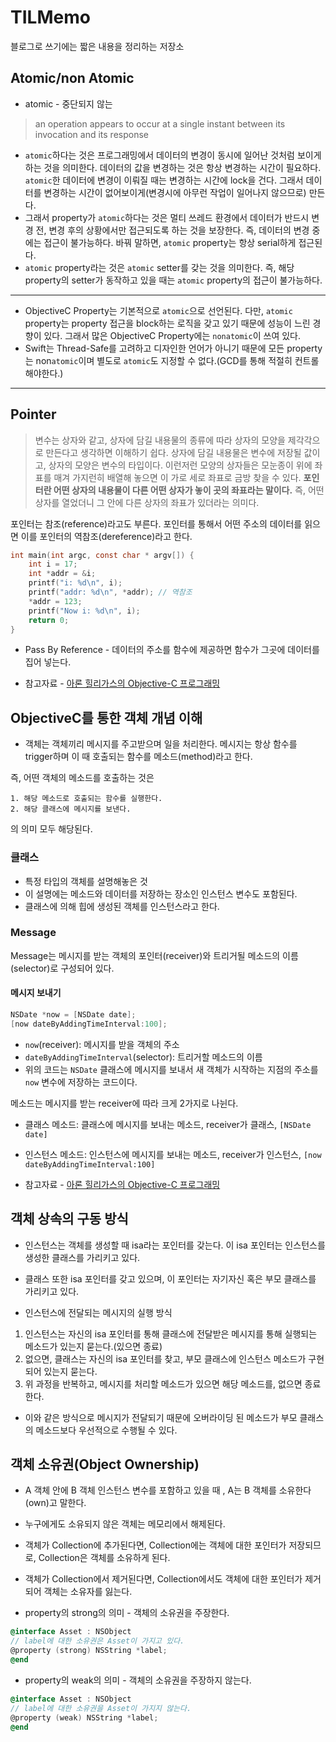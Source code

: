 # TILMemo
블로그로 쓰기에는 짧은 내용을 정리하는 저장소

## Atomic/non Atomic

* atomic - 중단되지 않는

> an operation appears to occur at a single instant between its invocation and its response

* `atomic`하다는 것은 프로그래밍에서 데이터의 변경이 동시에 일어난 것처럼 보이게 하는 것을 의미한다. 데이터의 값을 변경하는 것은 항상 변경하는 시간이 필요하다.  `atomic`한 데이터에 변경이 이뤄질 때는 변경하는 시간에 lock을 건다. 그래서 데이터를 변경하는 시간이 없어보이게(변경시에 아무런 작업이 일어나지 않으므로) 만든다.
* 그래서 property가 `atomic`하다는 것은 멀티 쓰레드 환경에서 데이터가 반드시 변경 전, 변경 후의 상황에서만 접근되도록 하는 것을 보장한다. 즉, 데이터의 변경 중에는 접근이 불가능하다. 바꿔 말하면, `atomic` property는 항상 serial하게 접근된다.
* `atomic` property라는 것은 `atomic` setter를 갖는 것을 의미한다. 즉, 해당 property의 setter가 동작하고 있을 때는 `atomic` property의 접근이 불가능하다.

---

* ObjectiveC Property는 기본적으로 `atomic`으로 선언된다. 다만, `atomic` property는 property 접근을 block하는 로직을 갖고 있기 때문에 성능이 느린 경향이 있다. 그래서 많은 ObjectiveC Property에는 `nonatomic`이 쓰여 있다.
* Swift는 Thread-Safe를 고려하고 디자인한 언어가 아니기 때문에 모든 property는 non`atomic`이며 별도로 `atomic`도 지정할 수 없다.(GCD를 통해 적절히 컨트롤 해야한다.)

---

## Pointer

> 변수는 상자와 같고, 상자에 담길 내용물의 종류에 따라 상자의 모양을 제각각으로 만든다고 생각하면 이해하기 쉽다. 상자에 담길 내용물은 변수에 저장될 값이고, 상자의 모양은 변수의 타입이다. 이런저런 모양의 상자들은 모눈종이 위에 좌표를 매겨 가지런히 배열해 놓으면 이 가로 세로 좌표로 금방 찾을 수 있다. **포인터란 어떤 상자의 내용물이 다른 어떤 상자가 놓이 곳의 좌표라는 말이다.** 즉, 어떤 상자를 열었더니 그 안에 다른 상자의 좌표가 있더라는 의미다.

포인터는 참조(reference)라고도 부른다. 포인터를 통해서 어떤 주소의 데이터를 읽으면 이를 포인터의 역참조(dereference)라고 한다.

```c
int main(int argc, const char * argv[]) {
    int i = 17;
    int *addr = &i;
    printf("i: %d\n", i);
    printf("addr: %d\n", *addr); // 역참조
    *addr = 123;
    printf("Now i: %d\n", i);
    return 0;
}
```

* Pass By Reference - 데이터의 주소를 함수에 제공하면 함수가 그곳에 데이터를 집어 넣는다.

* 참고자료 - [아론 힐리가스의 Objective-C 프로그래밍](https://www.kyobobook.co.kr/product/detailViewKor.laf?mallGb=KOR&ejkGb=KOR&barcode=9788994506401)



## ObjectiveC를 통한 객체 개념 이해
* 객체는 객체끼리 메시지를 주고받으며 일을 처리한다. 메시지는 항상 함수를 trigger하며 이 때 호출되는 함수를 메소드(method)라고 한다.

즉, 어떤 객체의 메소드를 호출하는 것은 

	1. 해당 메소드로 호출되는 함수를 실행한다.
	2. 해당 클래스에 메시지를 보낸다.

의 의미 모두 해당된다.

### 클래스

* 특정 타입의 객체를 설명해놓은 것
* 이 설명에는 메소드와 데이터를 저장하는 장소인 인스턴스 변수도 포함된다.
* 클래스에 의해 힙에 생성된 객체를 인스턴스라고 한다.

### Message

Message는 메시지를 받는 객체의 포인터(receiver)와 트리거될 메소드의 이름(selector)로 구성되어 있다.

#### 메시지 보내기
```objectivec
NSDate *now = [NSDate date];
[now dateByAddingTimeInterval:100];
```
* `now`(receiver): 메시지를 받을 객체의 주소
* `dateByAddingTimeInterval`(selector): 트리거할 메소드의 이름
* 위의 코드는 `NSDate` 클래스에 메시지를 보내서 새 객체가 시작하는 지점의 주소를 `now` 변수에 저장하는 코드이다.

메소드는 메시지를 받는 receiver에 따라 크게 2가지로 나뉜다.

* 클래스 메소드: 클래스에 메시지를 보내는 메소드, receiver가 클래스,  `[NSDate date]`
* 인스턴스 메소드: 인스턴스에 메시지를 보내는 메소드,  receiver가 인스턴스,  `[now dateByAddingTimeInterval:100]`
	
* 참고자료 - [아론 힐리가스의 Objective-C 프로그래밍](https://www.kyobobook.co.kr/product/detailViewKor.laf?mallGb=KOR&ejkGb=KOR&barcode=9788994506401)

## 객체 상속의 구동 방식
* 인스턴스는 객체를 생성할 때 isa라는 포인터를 갖는다. 이 isa 포인터는 인스턴스를 생성한 클래스를 가리키고 있다.
* 클래스 또한 isa 포인터를 갖고 있으며, 이 포인터는 자기자신 혹은 부모 클래스를 가리키고 있다.

*  인스턴스에 전달되는 메시지의 실행 방식
1. 인스턴스는 자신의 isa 포인터를 통해 클래스에 전달받은 메시지를 통해 실행되는 메소드가 있는지 묻는다.(있으면 종료)
2. 없으면, 클래스는 자신의 isa 포인터를 찾고, 부모 클래스에 인스턴스 메소드가 구현되어 있는지 묻는다.
3. 위 과정을 반복하고, 메시지를 처리할 메소드가 있으면 해당 메소드를, 없으면 종료한다.

* 이와 같은 방식으로 메시지가 전달되기 때문에 오버라이딩 된 메소드가 부모 클래스의 메소드보다 우선적으로 수행될 수 있다.


## 객체 소유권(Object Ownership)
* A 객체 안에 B 객체 인스턴스 변수를 포함하고 있을 때 , A는 B 객체를 소유한다(own)고 말한다.
* 누구에게도 소유되지 않은 객체는 메모리에서 해제된다.
* 객체가 Collection에 추가된다면, Collection에는 객체에 대한 포인터가 저장되므로, Collection은 객체를 소유하게 된다.
* 객체가 Collection에서 제거된다면, Collection에서도 객체에 대한 포인터가 제거되어 객체는 소유자를 잃는다.

* property의 strong의 의미 - 객체의 소유권을 주장한다.
```objectivec
@interface Asset : NSObject
// label에 대한 소유권은 Asset이 가지고 있다.
@property (strong) NSString *label;
@end
```

* property의 weak의 의미 - 객체의 소유권을 주장하지 않는다.
```objectivec
@interface Asset : NSObject
// label에 대한 소유권을 Asset이 가지지 않는다.
@property (weak) NSString *label;
@end
```
